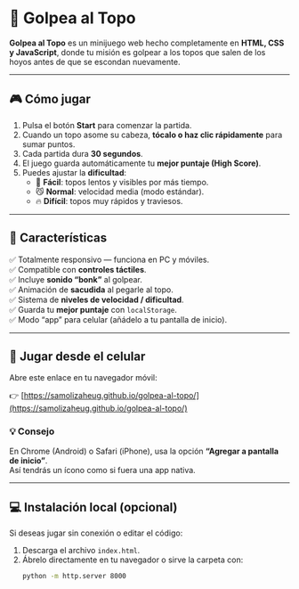 # 🐹 Golpea al Topo

**Golpea al Topo** es un minijuego web hecho completamente en **HTML, CSS y JavaScript**, donde tu misión es golpear a los topos que salen de los hoyos antes de que se escondan nuevamente.

---

## 🎮 Cómo jugar

1. Pulsa el botón **Start** para comenzar la partida.  
2. Cuando un topo asome su cabeza, **tócalo o haz clic rápidamente** para sumar puntos.  
3. Cada partida dura **30 segundos**.  
4. El juego guarda automáticamente tu **mejor puntaje (High Score)**.  
5. Puedes ajustar la **dificultad**:
   - 🐢 **Fácil**: topos lentos y visibles por más tiempo.  
   - 😼 **Normal**: velocidad media (modo estándar).  
   - 🔥 **Difícil**: topos muy rápidos y traviesos.

---

## 🧠 Características

✅ Totalmente responsivo — funciona en PC y móviles.  
✅ Compatible con **controles táctiles**.  
✅ Incluye **sonido “bonk”** al golpear.  
✅ Animación de **sacudida** al pegarle al topo.  
✅ Sistema de **niveles de velocidad / dificultad**.  
✅ Guarda tu **mejor puntaje** con `localStorage`.  
✅ Modo “app” para celular (añádelo a tu pantalla de inicio).

---

## 📱 Jugar desde el celular

Abre este enlace en tu navegador móvil:

👉 [https://samolizaheug.github.io/golpea-al-topo/](https://samolizaheug.github.io/golpea-al-topo/)

### 💡 Consejo
En Chrome (Android) o Safari (iPhone), usa la opción **“Agregar a pantalla de inicio”**.  
Así tendrás un ícono como si fuera una app nativa.

---

## 💻 Instalación local (opcional)

Si deseas jugar sin conexión o editar el código:

1. Descarga el archivo `index.html`.
2. Ábrelo directamente en tu navegador o sirve la carpeta con:
   ```bash
   python -m http.server 8000
